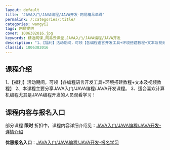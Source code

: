 ```yaml
---
layout: default
title: 'JAVA入门/JAVA编程/JAVA开发-网易精品单课'
permalink: /:categories/:title/
categories: wangyi2
tags: 网易提供
cover: 1006382016.jpg
keywords: 精选网课,网易云课堂,JAVA入门/JAVA编程/JAVA开发
description: "1、【福利】活动期间，可领【各编程语言开发工具+环境搭建教程+文本及视频教程】2、本课程主要分享JAVA入门/JAVA编程/JAVA开发课程。3、适合喜欢计算机编程尤其是JAVA编程开发的人"
classid: 1006382016
---
```


## 课程介绍

1、【福利】活动期间，可领【各编程语言开发工具+环境搭建教程+文本及视频教程】
2、本课程主要分享JAVA入门/JAVA编程/JAVA开发课程。
3、适合喜欢计算机编程尤其是JAVA编程开发的人员观看学习！

## 课程内容与报名入口

部分课程 **限时** 折扣中，课程内容详细介绍见：[JAVA入门/JAVA编程/JAVA开发-详情介绍](https://study.163.com/course/introduction/1006382016.htm?share=1&shareId=1025206652&utm_campaign=share&utm_medium=iphoneShare&utm_source=&utm_u=1025206652)

**优惠报名入口**：[JAVA入门/JAVA编程/JAVA开发-报名学习](https://study.163.com/course/introduction/1006382016.htm?share=1&shareId=1025206652&utm_campaign=share&utm_medium=iphoneShare&utm_source=&utm_u=1025206652)

